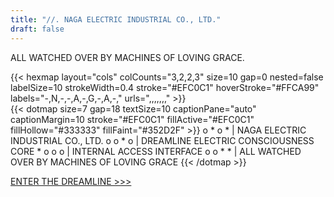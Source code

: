 ```yaml
---
title: "//. NAGA ELECTRIC INDUSTRIAL CO., LTD."
draft: false
---
```


ALL WATCHED OVER BY MACHINES OF LOVING GRACE.

<div class="svg-hero">
{{< hexmap layout="cols" colCounts="3,2,2,3"
           size=10 gap=0 nested=false
           labelSize=10 strokeWidth=0.4
           stroke="#EFC0C1" hoverStroke="#FFCA99"
           labels="-,N,-,-,A,-,G,-,A,-,"
           urls=",,,,,,," >}}
</div>

<div class="svg-hero">
{{< dotmap size=7 gap=18 textSize=10 captionPane="auto" captionMargin=10
           stroke="#EFC0C1" fillActive="#EFC0C1" fillHollow="#333333" fillFaint="#352D2F" >}}
o * o * | NAGA ELECTRIC INDUSTRIAL CO., LTD.
o o * o | DREAMLINE ELECTRIC CONSCIOUSNESS CORE
* o o o | INTERNAL ACCESS INTERFACE
o o * * | ALL WATCHED OVER BY MACHINES OF LOVING GRACE
{{< /dotmap >}}

</div>

[ ENTER THE DREAMLINE >>> ](/main/)
<br>

